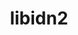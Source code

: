 ---
title: "libidn2"
layout: cache
categories: [package, develop]
meta: {"versions": ["2.3.0"], "compilers": ["gcc@7.5.0"]}
spec_files: 
 - spec-0.json
spec_names:
 - 'libidn2@2.3.0%gcc@7.5.0 arch=linux-ubuntu18.04-x86_64 ^libiconv@1.16%gcc@7.5.0 libs=shared,static arch=linux-ubuntu18.04-x86_64 ^libunistring@0.9.10%gcc@7.5.0 arch=linux-ubuntu18.04-x86_64'
---